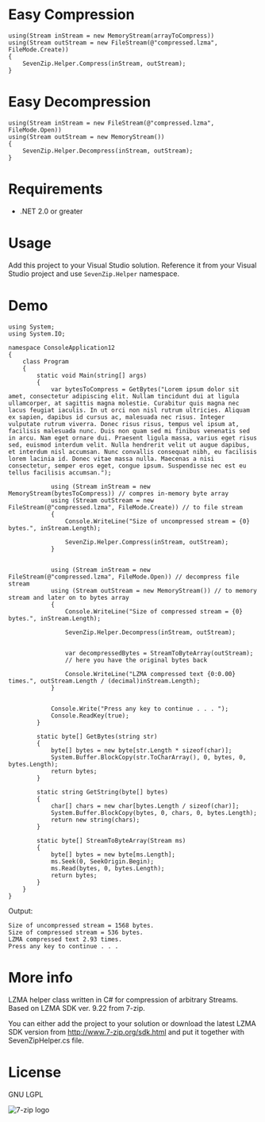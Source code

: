 # Easy Compression

	using(Stream inStream = new MemoryStream(arrayToCompress))
	using(Stream outStream = new FileStream(@"compressed.lzma", FileMode.Create))
	{
		SevenZip.Helper.Compress(inStream, outStream);
	}

# Easy Decompression

	using(Stream inStream = new FileStream(@"compressed.lzma", FileMode.Open))
	using(Stream outStream = new MemoryStream())
	{
		SevenZip.Helper.Decompress(inStream, outStream);
	}

# Requirements
	
 - .NET 2.0 or greater
	
# Usage

Add this project to your Visual Studio solution. 
Reference it from your Visual Studio project and use `SevenZip.Helper` namespace.

# Demo

	using System;
	using System.IO;

	namespace ConsoleApplication12
	{
		class Program
		{
			static void Main(string[] args)
			{
				var bytesToCompress = GetBytes("Lorem ipsum dolor sit amet, consectetur adipiscing elit. Nullam tincidunt dui at ligula ullamcorper, at sagittis magna molestie. Curabitur quis magna nec lacus feugiat iaculis. In ut orci non nisl rutrum ultricies. Aliquam ex sapien, dapibus id cursus ac, malesuada nec risus. Integer vulputate rutrum viverra. Donec risus risus, tempus vel ipsum at, facilisis malesuada nunc. Duis non quam sed mi finibus venenatis sed in arcu. Nam eget ornare dui. Praesent ligula massa, varius eget risus sed, euismod interdum velit. Nulla hendrerit velit ut augue dapibus, et interdum nisl accumsan. Nunc convallis consequat nibh, eu facilisis lorem lacinia id. Donec vitae massa nulla. Maecenas a nisi consectetur, semper eros eget, congue ipsum. Suspendisse nec est eu tellus facilisis accumsan.");

				using (Stream inStream = new MemoryStream(bytesToCompress)) // compres in-memory byte array
				using (Stream outStream = new FileStream(@"compressed.lzma", FileMode.Create)) // to file stream
				{
					Console.WriteLine("Size of uncompressed stream = {0} bytes.", inStream.Length);

					SevenZip.Helper.Compress(inStream, outStream);
				}


				using (Stream inStream = new FileStream(@"compressed.lzma", FileMode.Open)) // decompress file stream
				using (Stream outStream = new MemoryStream()) // to memory stream and later on to bytes array
				{
					Console.WriteLine("Size of compressed stream = {0} bytes.", inStream.Length);

					SevenZip.Helper.Decompress(inStream, outStream);

					
					var decompressedBytes = StreamToByteArray(outStream);
					// here you have the original bytes back

					Console.WriteLine("LZMA compressed text {0:0.00} times.", outStream.Length / (decimal)inStream.Length);
				}


				Console.Write("Press any key to continue . . . ");
				Console.ReadKey(true);
			}

			static byte[] GetBytes(string str)
			{
				byte[] bytes = new byte[str.Length * sizeof(char)];
				System.Buffer.BlockCopy(str.ToCharArray(), 0, bytes, 0, bytes.Length);
				return bytes;
			}

			static string GetString(byte[] bytes)
			{
				char[] chars = new char[bytes.Length / sizeof(char)];
				System.Buffer.BlockCopy(bytes, 0, chars, 0, bytes.Length);
				return new string(chars);
			}

			static byte[] StreamToByteArray(Stream ms)
			{
				byte[] bytes = new byte[ms.Length];
				ms.Seek(0, SeekOrigin.Begin);
				ms.Read(bytes, 0, bytes.Length);
				return bytes;
			}
		}
	}


Output:

	Size of uncompressed stream = 1568 bytes.
	Size of compressed stream = 536 bytes.
	LZMA compressed text 2.93 times.
	Press any key to continue . . .
	
# More info

LZMA helper class written in C# for compression of arbitrary Streams. Based on LZMA SDK ver. 9.22 from 7-zip.

You can either add the project to your solution or download the latest LZMA SDK version from http://www.7-zip.org/sdk.html and put it together with SevenZipHelper.cs file.

# License

GNU LGPL

![7-zip logo](http://bit.ly/YWOR13)
